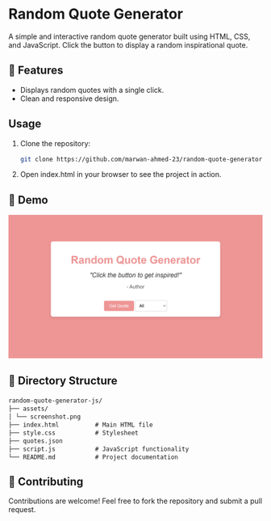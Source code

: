 # Random Quote Generator 

A simple and interactive random quote generator built using HTML, CSS, and JavaScript. Click the button to display a random inspirational quote.

## 🚀 Features
- Displays random quotes with a single click.
- Clean and responsive design.

## Usage
1. Clone the repository:

    ```bash
    git clone https://github.com/marwan-ahmed-23/random-quote-generator-js.git
    ```

2. Open index.html in your browser to see the project in action.

## 📸 Demo

![Random Quote Generator Demo](assets/screenshot.png "Demo of Random Quote Generator")


## 📂 Directory Structure
```plaintext
random-quote-generator-js/
├── assets/ 
│ └── screenshot.png 
├── index.html          # Main HTML file
├── style.css           # Stylesheet
├── quotes.json         
├── script.js           # JavaScript functionality
└── README.md           # Project documentation
```

## 🤝 Contributing

Contributions are welcome! Feel free to fork the repository and submit a pull request.
